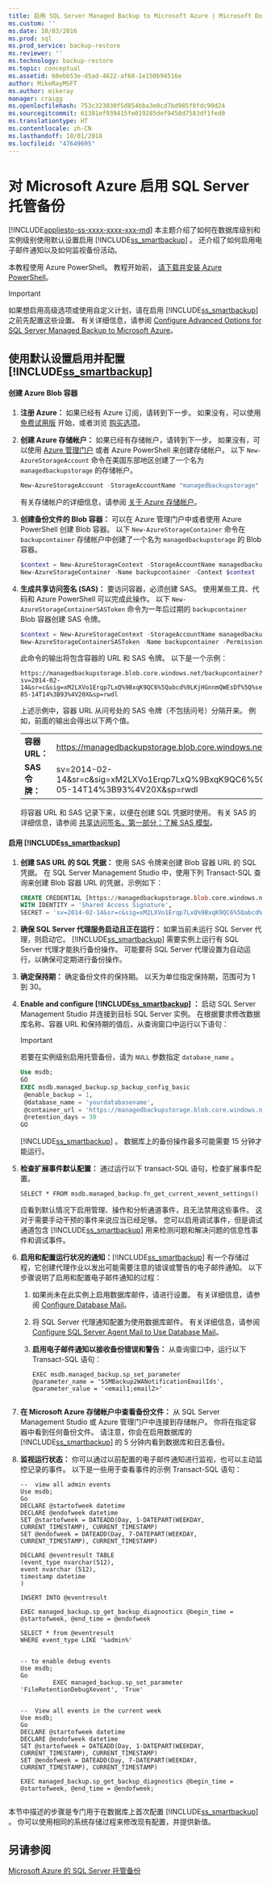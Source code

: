 ```yaml
---
title: 启用 SQL Server Managed Backup to Microsoft Azure | Microsoft Docs
ms.custom: ''
ms.date: 10/03/2016
ms.prod: sql
ms.prod_service: backup-restore
ms.reviewer: ''
ms.technology: backup-restore
ms.topic: conceptual
ms.assetid: 68ebb53e-d5ad-4622-af68-1e150b94516e
author: MikeRayMSFT
ms.author: mikeray
manager: craigg
ms.openlocfilehash: 753c323030f5d854bba3e0cd7bd985f8fdc90d24
ms.sourcegitcommit: 61381ef939415fe019285def9450d7583df1fed0
ms.translationtype: HT
ms.contentlocale: zh-CN
ms.lasthandoff: 10/01/2018
ms.locfileid: "47649695"
---
```

# <a name="enable-sql-server-managed-backup-to-microsoft-azure"></a>对 Microsoft Azure 启用 SQL Server 托管备份
[!INCLUDE[appliesto-ss-xxxx-xxxx-xxx-md](../../includes/appliesto-ss-xxxx-xxxx-xxx-md.md)]
  本主题介绍了如何在数据库级别和实例级别使用默认设置启用 [!INCLUDE[ss_smartbackup](../../includes/ss-smartbackup-md.md)] 。 还介绍了如何启用电子邮件通知以及如何监视备份活动。  
  
 本教程使用 Azure PowerShell。 教程开始前， [请下载并安装 Azure PowerShell](http://azure.microsoft.com/documentation/articles/powershell-install-configure/)。  
  
> [!IMPORTANT]  
>  如果想启用高级选项或使用自定义计划，请在启用 [!INCLUDE[ss_smartbackup](../../includes/ss-smartbackup-md.md)]之前先配置这些设置。 有关详细信息，请参阅 [Configure Advanced Options for SQL Server Managed Backup to Microsoft Azure](../../relational-databases/backup-restore/configure-advanced-options-for-sql-server-managed-backup-to-microsoft-azure.md)。  
  
## <a name="enable-and-configure-includesssmartbackupincludesss-smartbackup-mdmd-with-default-settings"></a>使用默认设置启用并配置 [!INCLUDE[ss_smartbackup](../../includes/ss-smartbackup-md.md)]  
  
#### <a name="create-the-azure-blob-container"></a>创建 Azure Blob 容器  
  
1.  **注册 Azure：** 如果已经有 Azure 订阅，请转到下一步。 如果没有，可以使用 [免费试用版](http://azure.microsoft.com/pricing/free-trial/) 开始，或者浏览 [购买选项](http://azure.microsoft.com/pricing/purchase-options/)。  
  
2.  **创建 Azure 存储帐户：** 如果已经有存储帐户，请转到下一步。 如果没有，可以使用 [Azure 管理门户](https://manage.windowsazure.com/) 或者 Azure PowerShell 来创建存储帐户。 以下 `New-AzureStorageAccount` 命令在美国东部地区创建了一个名为 `managedbackupstorage` 的存储帐户。  
  
    ```powershell  
    New-AzureStorageAccount -StorageAccountName "managedbackupstorage" -Location "EAST US"  
    ```  
  
     有关存储帐户的详细信息，请参阅 [关于 Azure 存储帐户](http://azure.microsoft.com/documentation/articles/storage-create-storage-account/)。  
  
3.  **创建备份文件的 Blob 容器：** 可以在 Azure 管理门户中或者使用 Azure PowerShell 创建 Blob 容器。 以下 `New-AzureStorageContainer` 命令在 `backupcontainer` 存储帐户中创建了一个名为 `managedbackupstorage` 的 Blob 容器。  
  
    ```powershell  
    $context = New-AzureStorageContext -StorageAccountName managedbackupstorage -StorageAccountKey (Get-AzureStorageKey -StorageAccountName managedbackupstorage).Primary  
    New-AzureStorageContainer -Name backupcontainer -Context $context  
    ```  
  
4.  **生成共享访问签名 (SAS)：** 要访问容器，必须创建 SAS。 使用某些工具、代码和 Azure PowerShell 可以完成此操作。 以下 `New-AzureStorageContainerSASToken` 命令为一年后过期的 `backupcontainer` Blob 容器创建 SAS 令牌。  
  
    ```powershell  
    $context = New-AzureStorageContext -StorageAccountName managedbackupstorage -StorageAccountKey (Get-AzureStorageKey -StorageAccountName managedbackupstorage).Primary   
    New-AzureStorageContainerSASToken -Name backupcontainer -Permission rwdl -ExpiryTime (Get-Date).AddYears(1) -FullUri -Context $context  
    ```  
  
     此命令的输出将包含容器的 URL 和 SAS 令牌。 以下是一个示例：  
  
    ```  
    https://managedbackupstorage.blob.core.windows.net/backupcontainer?sv=2014-02-14&sr=c&sig=xM2LXVo1Erqp7LxQ%9BxqK9QC6%5Qabcd%9LKjHGnnmQWEsDf%5Q%se=2015-05-14T14%3B93%4V20X&sp=rwdl  
    ```  
  
     上述示例中，容器 URL 从问号处的 SAS 令牌（不包括问号）分隔开来。 例如，前面的输出会得出以下两个值。  
  
    |||  
    |-|-|  
    |**容器 URL：**|https://managedbackupstorage.blob.core.windows.net/backupcontainer|  
    |**SAS 令牌：**|sv=2014-02-14&sr=c&sig=xM2LXVo1Erqp7LxQ%9BxqK9QC6%5Qabcd%9LKjHGnnmQWEsDf%5Q%se=2015-05-14T14%3B93%4V20X&sp=rwdl|  
  
     将容器 URL 和 SAS 记录下来，以便在创建 SQL 凭据时使用。 有关 SAS 的详细信息，请参阅 [共享访问签名，第一部分：了解 SAS 模型](http://azure.microsoft.com/documentation/articles/storage-dotnet-shared-access-signature-part-1/)。  
  
#### <a name="enable-includesssmartbackupincludesss-smartbackup-mdmd"></a>启用 [!INCLUDE[ss_smartbackup](../../includes/ss-smartbackup-md.md)]  
  
1.  **创建 SAS URL 的 SQL 凭据：** 使用 SAS 令牌来创建 Blob 容器 URL 的 SQL 凭据。 在 SQL Server Management Studio 中，使用下列 Transact-SQL 查询来创建 Blob 容器 URL 的凭据，示例如下：  
  
    ```sql  
    CREATE CREDENTIAL [https://managedbackupstorage.blob.core.windows.net/backupcontainer]   
    WITH IDENTITY = 'Shared Access Signature',  
    SECRET = 'sv=2014-02-14&sr=c&sig=xM2LXVo1Erqp7LxQ%9BxqK9QC6%5Qabcd%9LKjHGnnmQWEsDf%5Q%se=2015-05-14T14%3B93%4V20X&sp=rwdl'  
    ```  
  
2.  **确保 SQL Server 代理服务启动且正在运行：** 如果当前未运行 SQL Server 代理，则启动它。  [!INCLUDE[ss_smartbackup](../../includes/ss-smartbackup-md.md)] 需要实例上运行有 SQL Server 代理才能执行备份操作。  可能要将 SQL Server 代理设置为自动运行，以确保可定期进行备份操作。  
  
3.  **确定保持期：** 确定备份文件的保持期。 以天为单位指定保持期，范围可为 1 到 30。  
  
4.  **Enable and configure [!INCLUDE[ss_smartbackup](../../includes/ss-smartbackup-md.md)] ：** 启动 SQL Server Management Studio 并连接到目标 SQL Server 实例。 在根据要求修改数据库名称、容器 URL 和保持期的值后，从查询窗口中运行以下语句：  
  
    > [!IMPORTANT]  
    >  若要在实例级别启用托管备份，请为 `NULL` 参数指定 `database_name` 。  
  
    ```sql  
    Use msdb;  
    GO  
    EXEC msdb.managed_backup.sp_backup_config_basic   
     @enable_backup = 1,   
     @database_name = 'yourdatabasename',  
     @container_url = 'https://managedbackupstorage.blob.core.windows.net/backupcontainer',   
     @retention_days = 30  
    GO  
    ```  
  
     [!INCLUDE[ss_smartbackup](../../includes/ss-smartbackup-md.md)] 。 数据库上的备份操作最多可能需要 15 分钟才能运行。  
  
5.  **检查扩展事件默认配置：** 通过运行以下 transact-SQL 语句，检查扩展事件配置。  
  
    ```  
    SELECT * FROM msdb.managed_backup.fn_get_current_xevent_settings()  
    ```  
  
     应看到默认情况下启用管理、操作和分析通道事件，且无法禁用这些事件。 这对于需要手动干预的事件来说应当已经足够。  您可以启用调试事件，但是调试通道包含 [!INCLUDE[ss_smartbackup](../../includes/ss-smartbackup-md.md)] 用来检测问题和解决问题的信息性事件和调试事件。  
  
6.  **启用和配置运行状况的通知：**[!INCLUDE[ss_smartbackup](../../includes/ss-smartbackup-md.md)] 有一个存储过程，它创建代理作业以发出可能需要注意的错误或警告的电子邮件通知。 以下步骤说明了启用和配置电子邮件通知的过程：  
  
    1.  如果尚未在此实例上启用数据库邮件，请进行设置。 有关详细信息，请参阅 [Configure Database Mail](../../relational-databases/database-mail/configure-database-mail.md)。  
  
    2.  将 SQL Server 代理通知配置为使用数据库邮件。 有关详细信息，请参阅 [Configure SQL Server Agent Mail to Use Database Mail](../../relational-databases/database-mail/configure-sql-server-agent-mail-to-use-database-mail.md)。  
  
    3.  **启用电子邮件通知以接收备份错误和警告：** 从查询窗口中，运行以下 Transact-SQL 语句：  
  
        ```  
        EXEC msdb.managed_backup.sp_set_parameter  
        @parameter_name = 'SSMBackup2WANotificationEmailIds',  
        @parameter_value = '<email1;email2>'  
  
        ```  
  
7.  **在 Microsoft Azure 存储帐户中查看备份文件：** 从 SQL Server Management Studio 或 Azure 管理门户中连接到存储帐户。 你将在指定容器中看到任何备份文件。 请注意，你会在启用数据库的 [!INCLUDE[ss_smartbackup](../../includes/ss-smartbackup-md.md)] 的 5 分钟内看到数据库和日志备份。  
  
8.  **监视运行状态：**  你可以通过以前配置的电子邮件通知进行监视，也可以主动监控记录的事件。 以下是一些用于查看事件的示例 Transact-SQL 语句：  
  
    ```  
    --  view all admin events  
    Use msdb;  
    Go  
    DECLARE @startofweek datetime  
    DECLARE @endofweek datetime  
    SET @startofweek = DATEADD(Day, 1-DATEPART(WEEKDAY, CURRENT_TIMESTAMP), CURRENT_TIMESTAMP)   
    SET @endofweek = DATEADD(Day, 7-DATEPART(WEEKDAY, CURRENT_TIMESTAMP), CURRENT_TIMESTAMP)  
  
    DECLARE @eventresult TABLE  
    (event_type nvarchar(512),  
    event nvarchar (512),  
    timestamp datetime  
    )  
  
    INSERT INTO @eventresult  
  
    EXEC managed_backup.sp_get_backup_diagnostics @begin_time = @startofweek, @end_time = @endofweek  
  
    SELECT * from @eventresult  
    WHERE event_type LIKE '%admin%'  
  
    ```  
  
    ```  
    -- to enable debug events  
    Use msdb;  
    Go  
             EXEC managed_backup.sp_set_parameter 'FileRetentionDebugXevent', 'True'  
  
    ```  
  
    ```  
    --  View all events in the current week  
    Use msdb;  
    Go  
    DECLARE @startofweek datetime  
    DECLARE @endofweek datetime  
    SET @startofweek = DATEADD(Day, 1-DATEPART(WEEKDAY, CURRENT_TIMESTAMP), CURRENT_TIMESTAMP)   
    SET @endofweek = DATEADD(Day, 7-DATEPART(WEEKDAY, CURRENT_TIMESTAMP), CURRENT_TIMESTAMP)  
  
    EXEC managed_backup.sp_get_backup_diagnostics @begin_time = @startofweek, @end_time = @endofweek;  
  
    ```  
  
 本节中描述的步骤是专门用于在数据库上首次配置 [!INCLUDE[ss_smartbackup](../../includes/ss-smartbackup-md.md)] 。 你可以使用相同的系统存储过程来修改现有配置，并提供新值。  
  
## <a name="see-also"></a>另请参阅  
 [Microsoft Azure 的 SQL Server 托管备份](../../relational-databases/backup-restore/sql-server-managed-backup-to-microsoft-azure.md)  
  
  
